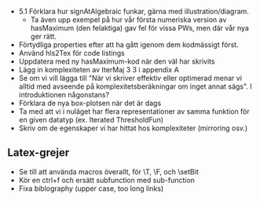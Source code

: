 

- 5.1 Förklara hur signAtAlgebraic funkar, gärna med illustration/diagram.
	- Ta även upp exempel på hur vår första numeriska version av hasMaximum (den felaktiga) gav fel för vissa PWs, men där vår nya ger rätt. 
- Förtydliga properties efter att ha gått igenom dem kodmässigt först.
- Använd hls2Tex för code listings
- Uppdatera med ny hasMaximum-kod när den väl har skrivits
- Lägg in komplexiteten av IterMaj 3 3 i appendix A
- Se om vi vill lägga till "När vi skriver effektiv eller optimerad menar vi alltid med avseende på komplexitetsberäkningar om inget annat sägs". I introduktionen någonstans?
- Förklara de nya box-plotsen när det är dags
- Ta med att vi i nuläget har flera representationer av samma funktion för en given datatyp (ex. Iterated ThresholdFun)
- Skriv om de egenskaper vi har hittat hos komplexiteter (mirroring osv.)

## Latex-grejer

- Se till att använda macros överallt, för \T, \F, och \setBit
- Kör en ctrl+f och ersätt subfunction med sub-function
- Fixa biblography (upper case, too long links)

